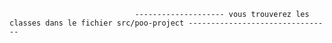                                 -------------------- vous trouverez les classes dans le fichier src/poo-project --------------------------------
